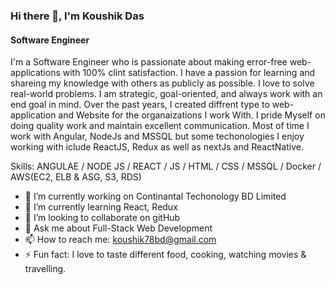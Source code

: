 

### Hi there 👋, I'm Koushik Das
#### Software Engineer


I'm a Software Engineer who is passionate about making error-free web-applications with 100% clint satisfaction. I have a passion for learning and shareing my knowledge with others as publicly as possible. I love to solve real-world problems. I am strategic, goal-oriented, and always work with an end goal in mind. Over the past years, I created diffrent type to web-application and Website for the organaizations I work With. I pride Myself on doing quality work and maintain excellent communication. Most of time I work with Angular, NodeJs and MSSQL but some techonologies I enjoy working with iclude ReactJS, Redux as well as nextJs and ReactNative.

Skills: ANGULAE / NODE JS  / REACT / JS / HTML / CSS / MSSQL / Docker / AWS(EC2, ELB & ASG, S3, RDS)

- 🔭 I’m currently working on Continantal Techonology BD Limited 
- 🌱 I’m currently learning React, Redux 
- 👯 I’m looking to collaborate on gitHub 
- 💬 Ask me about Full-Stack Web Development  
- 📫 How to reach me: koushik78bd@gmail.com 
- ⚡ Fun fact: I love to taste different food, cooking, watching movies & travelling.   




